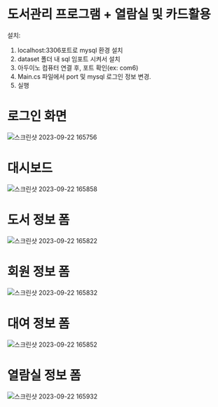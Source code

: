 # 도서관리 프로그램 + 열람실 및 카드활용

설치: 
1. localhost:3306포트로 mysql 환경 설치
2.  dataset 폴더 내 sql 임포트 시켜서 설치
3. 아두이노 컴퓨터 연결 후, 포트 확인(ex: com6)
4. Main.cs 파일에서 port 및 mysql 로그인 정보 변경.
5. 실행





# 로그인 화면
![스크린샷 2023-09-22 165756](https://github.com/sagoheud/Library-Management/assets/135096712/e68f9bcf-8944-4364-9322-ec21088213ec)
# 대시보드
![스크린샷 2023-09-22 165858](https://github.com/sagoheud/Library-Management/assets/135096712/54972e96-6486-43cb-86c2-6d141facf14d)
# 도서 정보 폼
![스크린샷 2023-09-22 165822](https://github.com/sagoheud/Library-Management/assets/135096712/db910da1-db57-4a46-8b68-3a875047a316)
# 회원 정보 폼
![스크린샷 2023-09-22 165832](https://github.com/sagoheud/Library-Management/assets/135096712/0e67315a-cf2b-4bd5-a385-1dfb3c6d7885)
# 대여 정보 폼
![스크린샷 2023-09-22 165852](https://github.com/sagoheud/Library-Management/assets/135096712/b44099d1-dbd9-4f9d-aa97-45c90bddf6d8)
# 열람실 정보 폼
![스크린샷 2023-09-22 165932](https://github.com/sagoheud/Library-Management/assets/135096712/b603829a-59ab-4cee-a306-7c0fa52794af)


